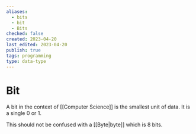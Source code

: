 ```yaml
---
aliases:
  - bits
  - bit
  - Bits
checked: false
created: 2023-04-20
last_edited: 2023-04-20
publish: true
tags: programming
type: data-type
---
```

# Bit

A bit in the context of [[Computer Science]] is the smallest unit of data. It is a single 0 or 1.

This should not be confused with a [[Byte|byte]] which is 8 bits.
